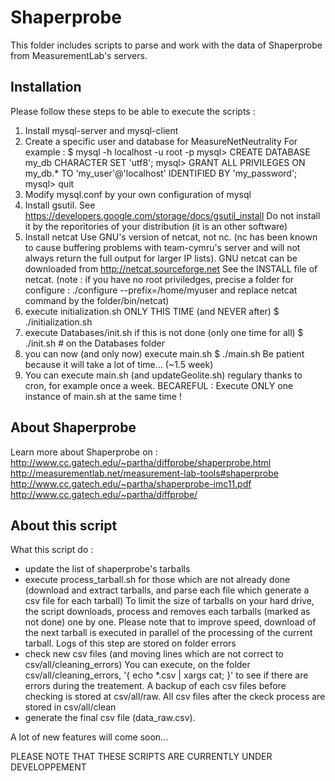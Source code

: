 # Shaperprobe

This folder includes scripts to parse and work with the data of Shaperprobe from MeasurementLab's servers.

## Installation

Please follow these steps to be able to execute the scripts :
1. Install mysql-server and mysql-client
2. Create a specific user and database for MeasureNetNeutrality
For example :
$ mysql -h localhost -u root -p
mysql> CREATE DATABASE my_db CHARACTER SET 'utf8';
mysql> GRANT ALL PRIVILEGES ON my_db.* TO 'my_user'@'localhost' IDENTIFIED BY 'my_password';
mysql> quit
3. Modify mysql.conf by your own configuration of mysql
4. Install gsutil. See https://developers.google.com/storage/docs/gsutil_install
Do not install it by the reporitories of your distribution (it is an other software)
5. Install netcat
Use GNU's version of netcat, not nc. (nc has been known to cause buffering problems with team-cymru's server and will not always return the full output for larger IP lists). GNU netcat can be downloaded from http://netcat.sourceforge.net
See the INSTALL file of netcat. (note : if you have no root priviledges, precise a folder for configure : ./configure --prefix=/home/myuser and replace netcat command by the folder/bin/netcat)
6. execute initialization.sh ONLY THIS TIME (and NEVER after)
$ ./initialization.sh
7. execute Databases/init.sh if this is not done (only one time for all)
$ ./init.sh  # on the Databases folder
8. you can now (and only now) execute main.sh
$ ./main.sh
Be patient because it will take a lot of time... (~1.5 week)
9. You can execute main.sh (and updateGeolite.sh) regulary thanks to cron, for example once a week.
BECAREFUL : Execute ONLY one instance of main.sh at the same time !

## About Shaperprobe

Learn more about Shaperprobe on :
http://www.cc.gatech.edu/~partha/diffprobe/shaperprobe.html
http://measurementlab.net/measurement-lab-tools#shaperprobe
http://www.cc.gatech.edu/~partha/shaperprobe-imc11.pdf
http://www.cc.gatech.edu/~partha/diffprobe/

## About this script

What this script do :
- update the list of shaperprobe's tarballs
- execute process_tarball.sh for those which are not already done (download and extract tarballs, and parse each file which generate a csv file for each tarball)
     To limit the size of tarballs on your hard drive, the script downloads, process and removes each tarballs (marked as not done) one by one. Please note that to improve speed, download of the next tarball is executed in parallel of the processing of the current tarball.
     Logs of this step are stored on folder errors
- check new csv files (and moving lines which are not correct to csv/all/cleaning_errors)
     You can execute, on the folder csv/all/cleaning_errors, '{ echo *.csv | xargs cat; }' to see if there are errors during the treatement.
     A backup of each csv files before checking is stored at csv/all/raw.
     All csv files after the ckeck process are stored in csv/all/clean
- generate the final csv file (data_raw.csv).

A lot of new features will come soon...


PLEASE NOTE THAT THESE SCRIPTS ARE CURRENTLY UNDER DEVELOPPEMENT
